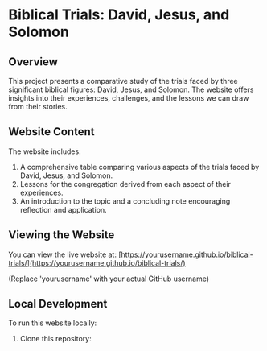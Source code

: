 # Biblical Trials: David, Jesus, and Solomon

## Overview

This project presents a comparative study of the trials faced by three significant biblical figures: David, Jesus, and Solomon. The website offers insights into their experiences, challenges, and the lessons we can draw from their stories.

## Website Content

The website includes:

1. A comprehensive table comparing various aspects of the trials faced by David, Jesus, and Solomon.
2. Lessons for the congregation derived from each aspect of their experiences.
3. An introduction to the topic and a concluding note encouraging reflection and application.

## Viewing the Website

You can view the live website at: [https://yourusername.github.io/biblical-trials/](https://yourusername.github.io/biblical-trials/)

(Replace 'yourusername' with your actual GitHub username)

## Local Development

To run this website locally:

1. Clone this repository:
